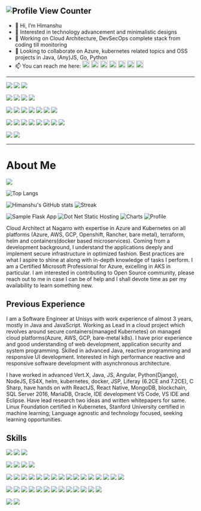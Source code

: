 


![Profile View Counter](https://komarev.com/ghpvc/?username=sainihimanshu983&label=Profile_Visits&color=8888ff)
---
- 👋 Hi, I’m Himanshu
- 👀 Interested in technology advancement and minimalistic designs
- 🌱 Working on Cloud Architecture, DevSecOps complete stack from coding till monitoring
- 💞️ Looking to collaborate on Azure, kubernetes related topics and OSS projects in Java, (Any)JS, Go, Python
- 📫 You can reach me here: 
[<img src='https://cdn.jsdelivr.net/npm/simple-icons@3.0.1/icons/icloud.svg' alt='website' height='20'>](https://sainihimanshu983.github.io/)
[<img src='https://cdn.jsdelivr.net/npm/simple-icons@3.0.1/icons/gmail.svg' alt='website' height='20'>](mailto://sainihimanshu983@gmail.com)
[<img src='https://cdn.jsdelivr.net/npm/simple-icons@3.0.1/icons/linkedin.svg' alt='linkedin' height='20'>](https://www.linkedin.com/in/sainihimanshu983/)
[<img src='https://cdn.jsdelivr.net/npm/simple-icons@3.0.1/icons/github.svg' alt='github' height='20'>](https://github.com/sainihimanshu983)
[<img src='https://cdn.jsdelivr.net/npm/simple-icons@3.0.1/icons/stackoverflow.svg' alt='stackoverflow' height='20'>](https://stackoverflow.com/users/11320680/himanshu)
[<img src='https://cdn.jsdelivr.net/npm/simple-icons@3.0.1/icons/dev-dot-to.svg' alt='dev' height='20'>](https://dev.to/sainihimanshu983)
[<img src='https://cdn.jsdelivr.net/npm/simple-icons@3.0.1/icons/instagram.svg' alt='instagram' height='20'>](https://www.instagram.com/sainihimanshu983/)


---
![](https://img.shields.io/badge/OS-Windows-informational?style=flat&logo=windows&logoColor=65c2fb&color=success) 
![](https://img.shields.io/badge/OS-Ubuntu-informational?style=flat&logo=ubuntu&logoColor=ea854b&color=success)
![](https://img.shields.io/badge/OS-Alpine-informational?style=flat&logo=alpinelinux&logoColor=9ca0dc&color=success)

![](https://img.shields.io/badge/Editor-VS_Code-informational?style=flat&logo=visualstudiocode&logoColor=65c2fb&color=e0cdfe)
![](https://img.shields.io/badge/Editor-Eclipse-informational?style=flat&logo=eclipse&logoColor=ea854b&color=e0cdfe)
![](https://img.shields.io/badge/Editor-IntelliJ_Idea-informational?style=flat&logo=intellijidea&logoColor=ff4475&color=e0cdfe)
![](https://img.shields.io/badge/Script-Bash,_Shell-informational?style=flat&logo=powershell&logoColor=dddddd&color=e0cdfe)

![](https://img.shields.io/badge/Tools-Docker-informational?style=flat&logo=docker&logoColor=65c2fb&color=4484f1)
![](https://img.shields.io/badge/Tools-Kubernetes-informational?style=flat&logo=kubernetes&logoColor=65c2fb&color=4484f1)
![](https://img.shields.io/badge/Tools-Helm-informational?style=flat&logo=helm&logoColor=65c2fb&color=4484f1)
![](https://img.shields.io/badge/Tools-Terraform-informational?style=flat&logo=terraform&logoColor=be72fe&color=4484f1)
![](https://img.shields.io/badge/Tools-GitLab-informational?style=flat&logo=gitlab&color=4484f1)
![](https://img.shields.io/badge/Tools-GitHub-informational?style=flat&logo=github&color=4484f1)
![](https://img.shields.io/badge/Tools-Jenkins-informational?style=flat&logo=jenkins&logoColor=ea854b&color=4484f1)

![](https://img.shields.io/badge/Code-Java-informational?style=flat&logo=java&logoColor=white&color=success)
![](https://img.shields.io/badge/Code-JavaScript-informational?style=flat&logo=javascript&logoColor=yellow&color=success)
![](https://img.shields.io/badge/Code-TypeScript-informational?style=flat&logo=typescript&logoColor=65c2fb&color=success)
![](https://img.shields.io/badge/Code-NodeJS-informational?style=flat&logo=node.js&logoColor=green&color=success)
![](https://img.shields.io/badge/Code-Angular-informational?style=flat&logo=angular&logoColor=ff7777&color=success)
![](https://img.shields.io/badge/Code-React-informational?style=flat&logo=react&logoColor=65c2fb&color=success)
![](https://img.shields.io/badge/Code-Python-informational?style=flat&logo=python&logoColor=yellow&color=success)
![](https://img.shields.io/badge/Code-C_Sharp-informational?style=flat&logo=csharp&logoColor=65c2fb&color=success)

![](https://img.shields.io/badge/Cloud-Azure-informational?style=flat&logo=microsoftazure&logoColor=42a8fd&color=4484f1)
![](https://img.shields.io/badge/Cloud-AWS-informational?style=flat&logo=amazonaws&logoColor=ea854b&color=ea854b)

---
# About Me

[![](https://img.shields.io/badge/GitHub-sainihimanshu983-success?style=for-the-badge)](https://github.com/sainihimanshu983)


![Top Langs](https://github-readme-stats.vercel.app/api/top-langs/?username=sainihimanshu983&show_icons=true&layout=compact&langs_count=10&theme=dark)

![Himanshu's GitHub stats](https://github-readme-stats.vercel.app/api?username=sainihimanshu983&count_private=true&show_icons=true&theme=dark)
![Streak](https://github-readme-streak-stats.herokuapp.com/?user=sainihimanshu983&theme=dark)


![Sample Flask App](https://github-readme-stats.vercel.app/api/pin?username=sainihimanshu983&repo=sample-app-flask&title_color=fff&icon_color=faf9f9&text_color=9f9f9f&bg_color=151515)
![Dot Net Static Hosting](https://github-readme-stats.vercel.app/api/pin?username=sainihimanshu983&repo=dotnetstatichosting&title_color=fff&icon_color=faf9f9&text_color=9f9f9f&bg_color=151515)
![Charts](https://github-readme-stats.vercel.app/api/pin?username=sainihimanshu983&repo=charts&title_color=fff&icon_color=faf9f9&text_color=9f9f9f&bg_color=151515)
![Profile](https://github-readme-stats.vercel.app/api/pin?username=sainihimanshu983&repo=sainihimanshu983&title_color=fff&icon_color=faf9f9&text_color=9f9f9f&bg_color=151515)


Cloud Architect at Nagarro with expertise in Azure and Kubernetes on all platforms (Azure, AWS, GCP, Openshift, Rancher, bare metal), terraform, helm and containers(docker based microservices). Coming from a development background, I understand the applications deeply and implement secure infrastructure in optimized fashion. Best practices are what I aspire to shine at along with in-depth knowledge of tasks I perform. I am a Certified Microsoft Professional for Azure, excelling in AKS in particular. I am interested in contributing to Open Source community, please reach out to me in case I can be of help and I shall devote time as per my availability to learn something new.
## Previous Experience

I am a Software Engineer at Unisys with work experience of almost 3 years, mostly in Java and JavaScript. Working as Lead in a cloud project which revolves around secure containers(managed Kubernetes) on managed cloud platforms(Azure, AWS, GCP, bare-metal k8s). I have prior experience and good understanding of web development, application security and system programming. Skilled in advanced Java, reactive programming and responsive UI development. Interested in high performance reactive and responsive software development with asynchronous architecture.

I have worked in advanced Vert.X, Java, JS, Angular, Python(Django), NodeJS, ES4X, helm, kubernetes, docker, JSP, Liferay (6.2CE and 7.2CE), C Sharp, have hands on with ReactJS, React Native, MongoDB, blockchain<hyper-ledger and etherium>, SQL Server 2016, MariaDB, Oracle, IDE development VS Code, VS IDE and Eclipse. Have lead research two ideas and written whitepapers for same. Linux Foundation certified in Kubernetes, Stanford University certified in machine learning; Language agnostic and technology focused, seeking learning opportunities.

## Skills

![](https://img.shields.io/badge/-Windows-informational?style=for-the-badge&logo=windows&logoColor=0078D6&color=F5F5F5) 
![](https://img.shields.io/badge/-Ubuntu-informational?style=for-the-badge&logo=ubuntu&logoColor=E95420&color=F5F5F5)
![](https://img.shields.io/badge/-Alpine-informational?style=for-the-badge&logo=alpinelinux&logoColor=0D597F&color=F5F5F5)

![](https://img.shields.io/badge/-VS_Code-informational?style=for-the-badge&logo=visualstudiocode&logoColor=007ACC&color=F3EBFF)
![](https://img.shields.io/badge/-Eclipse-informational?style=for-the-badge&logo=eclipse&logoColor=2C2255&color=F3EBFF)
![](https://img.shields.io/badge/-IntelliJ_Idea-informational?style=for-the-badge&logo=intellijidea&logoColor=000000&color=F3EBFF)
![](https://img.shields.io/badge/-Bash,_Shell-informational?style=for-the-badge&logo=powershell&logoColor=4D4D4D&color=F3EBFF)

![](https://img.shields.io/badge/-Docker-informational?style=for-the-badge&logo=docker&color=F5F5F5)
![](https://img.shields.io/badge/-Kubernetes-informational?style=for-the-badge&logo=kubernetes&color=F5F5F5)
![](https://img.shields.io/badge/-Helm-informational?style=for-the-badge&logo=helm&logoColor=0F1689&color=F5F5F5)
![](https://img.shields.io/badge/-Terraform-informational?style=for-the-badge&logo=terraform&logoColor=7B42BC&color=F5F5F5)
![](https://img.shields.io/badge/-GitLab-informational?style=for-the-badge&logo=gitlab&color=F5F5F5)
![](https://img.shields.io/badge/-Jenkins-informational?style=for-the-badge&logo=jenkins&logoColor=D24939&color=F5F5F5)
![](https://img.shields.io/badge/-SonarQube-informational?style=for-the-badge&logo=sonarqube&color=F5F5F5)
![](https://img.shields.io/badge/-Nginx-informational?style=for-the-badge&logo=nginx&logoColor=009639&color=F5F5F5)
![](https://img.shields.io/badge/-Istio-informational?style=for-the-badge&logo=ibm&logoColor=466BB0&color=F5F5F5)
![](https://img.shields.io/badge/-ElasticSearch-informational?style=for-the-badge&logo=elasticsearch&logoColor=f3d337&color=F5F5F5)
![](https://img.shields.io/badge/-Fluent-informational?style=for-the-badge&logo=fluentd&logoColor=0E83C8&color=F5F5F5)
![](https://img.shields.io/badge/-Kibana-informational?style=for-the-badge&logo=kibana&logoColor=d7689d&color=F5F5F5)
![](https://img.shields.io/badge/-Beats-informational?style=for-the-badge&logo=beats&logoColor=a0c443&color=F5F5F5)
![](https://img.shields.io/badge/-Prometheus-informational?style=for-the-badge&logo=prometheus&color=F5F5F5)
![](https://img.shields.io/badge/-Grafana-informational?style=for-the-badge&logo=grafana&color=F5F5F5)
![](https://img.shields.io/badge/-GitHub-informational?style=for-the-badge&logo=github&logoColor=181717&color=F5F5F5)

![](https://img.shields.io/badge/-Java-informational?style=for-the-badge&logo=java&logoColor=FF160B&color=F3EBFF)
![](https://img.shields.io/badge/-Vert.X-informational?style=for-the-badge&logo=eclipsevertdotx&logoColor=782A90&color=F3EBFF)
![](https://img.shields.io/badge/-Spring_Boot-informational?style=for-the-badge&logo=springboot&color=F3EBFF)
![](https://img.shields.io/badge/-Vert.X-informational?style=for-the-badge&logo=eclipsevertdotx&logoColor=782A90&color=F3EBFF)
![](https://img.shields.io/badge/-JavaScript-informational?style=for-the-badge&logo=javascript&color=F3EBFF)
![](https://img.shields.io/badge/-TypeScript-informational?style=for-the-badge&logo=typescript&color=F3EBFF)
![](https://img.shields.io/badge/-NodeJS-informational?style=for-the-badge&logo=node.js&color=F3EBFF)
![](https://img.shields.io/badge/-Angular-informational?style=for-the-badge&logo=angular&logoColor=DD0031&color=F3EBFF)
![](https://img.shields.io/badge/-React-informational?style=for-the-badge&logo=react&color=F3EBFF)
![](https://img.shields.io/badge/-Python-informational?style=for-the-badge&logo=python&color=F3EBFF)
![](https://img.shields.io/badge/-C_Sharp-informational?style=for-the-badge&logo=csharp&logoColor=239120&color=F3EBFF)
![](https://img.shields.io/badge/-JQuery-informational?style=for-the-badge&logo=jquery&logoColor=0769AD&color=F3EBFF)
![](https://img.shields.io/badge/-DJango-informational?style=for-the-badge&logo=django&logoColor=092E20&color=F3EBFF)

![](https://img.shields.io/badge/-Azure-informational?style=for-the-badge&logo=microsoftazure&logoColor=0078D4&color=D8F7FD)
![](https://img.shields.io/badge/-AWS-informational?style=for-the-badge&logo=amazonaws&logoColor=FF160B&color=FFEED9)
